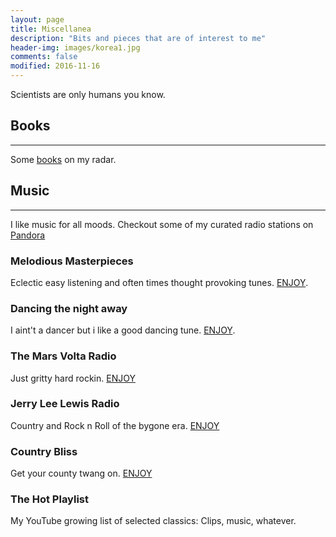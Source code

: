 ```yaml
---
layout: page
title: Miscellanea
description: "Bits and pieces that are of interest to me"
header-img: images/korea1.jpg
comments: false
modified: 2016-11-16
---
```


Scientists are only humans you know.

<!-- {% youtube RNC-aj76zI4 %} -->



## Books
-----

Some [books](https://www.amazon.com/gp/registry/wishlist/?ie=UTF8&cid=AK5A3K0LJ43JU) on my radar. 


## Music
-----

I like music for all moods. Checkout some of my curated radio stations on [Pandora](https://www.pandora.com/)

### Melodious Masterpieces

Eclectic easy listening and often times thought provoking tunes. [ENJOY](http://www.pandora.com/station/2965988270605592225).


### Dancing the night away

I aint't a dancer but i like a good dancing tune. [ENJOY](https://www.pandora.com/station/3331500368431146657).

### The Mars Volta Radio

Just gritty hard rockin. [ENJOY](https://www.pandora.com/station/2967508671848507041)

### Jerry Lee Lewis Radio

Country and Rock n Roll of the bygone era. [ENJOY](https://www.pandora.com/station/2968022942642595489)

### Country Bliss

Get your county twang on. [ENJOY](https://www.pandora.com/station/3353978088364697249)


### The Hot Playlist

My YouTube growing list of selected classics: Clips, music, whatever.

<!-- {% youtube playlist?list=PL1QfJOrmsn2JQX0Y7jlpahL-7r1Rf86YY %} -->








